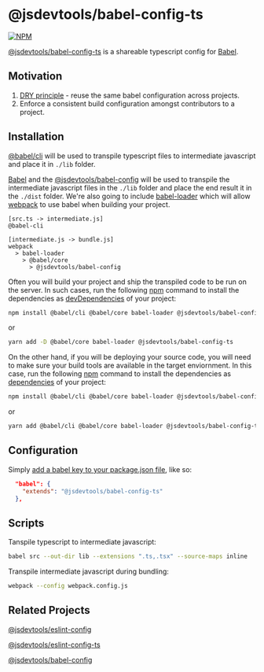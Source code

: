 @jsdevtools/babel-config-ts
===================
[![NPM](https://img.shields.io/npm/l/@jsdevtools/babel-config-ts)](LICENSE)

[@jsdevtools/babel-config-ts](https://github.com/jsdevtools/jsdevtools/tree/master/packages/configs/babel-config-ts) is a shareable typescript config for [Babel](https://babeljs.io/).

Motivation
------------
1. [DRY principle](https://en.wikipedia.org/wiki/Don%27t_repeat_yourself) - reuse the same babel configuration across projects.
2. Enforce a consistent build configuration amongst contributors to a project.

Installation
------------
[@babel/cli](https://babeljs.io/docs/en/babel-cli) will be used to transpile typescript files to intermediate javascript and place it in ```./lib``` folder.

[Babel](https://babeljs.io/) and the [@jsdevtools/babel-config](https://github.com/jsdevtools/jsdevtools/tree/master/packages/configs/babel-config) will be used to transpile the intermediate javascript files in the ```./lib``` folder and place the end result it in the ```./dist``` folder. We're also going to include [babel-loader](https://webpack.js.org/loaders/babel-loader/) which will allow [webpack](https://webpack.js.org/) to use babel when building your project.

```
[src.ts -> intermediate.js]
@babel-cli 

[intermediate.js -> bundle.js]
webpack
  > babel-loader
    > @babel/core
      > @jsdevtools/babel-config
```

Often you will build your project and ship the transpiled code to be run on the server. In such cases, run the following [npm](https://docs.npmjs.com/about-npm/) command to install the dependencies as [devDependencies](https://docs.npmjs.com/files/package.json#devdependencies) of your project:

```bash
npm install @babel/cli @babel/core babel-loader @jsdevtools/babel-config --save-dev
```
or
```bash
yarn add -D @babel/core babel-loader @jsdevtools/babel-config-ts
```

On the other hand, if you will be deploying your source code, you will need to make sure your build tools are available in the target enviornment. In this case, run the following [npm](https://docs.npmjs.com/about-npm/) command to install the dependencies as [dependencies](https://docs.npmjs.com/files/package.json#dependencies) of your project:

```bash
npm install @babel/cli @babel/core babel-loader @jsdevtools/babel-config-ts
```
or
```bash
yarn add @babel/cli @babel/core babel-loader @jsdevtools/babel-config-ts
```

Configuration
-------------
Simply [add a babel key to your package.json file](https://babeljs.io/docs/en/config-files), like so:
```json
  "babel": {
    "extends": "@jsdevtools/babel-config-ts"
  },
```

Scripts
-------
Tanspile typescript to intermediate javascript:
```bash
babel src --out-dir lib --extensions ".ts,.tsx" --source-maps inline
```

Transpile intermediate javascript during bundling:
```bash
webpack --config webpack.config.js
```

Related Projects
----------------
[@jsdevtools/eslint-config](https://github.com/jsdevtools/jsdevtools/tree/master/packages/configs/eslint-config)

[@jsdevtools/eslint-config-ts](https://github.com/jsdevtools/jsdevtools/tree/master/packages/configs/eslint-config-ts)

[@jsdevtools/babel-config](https://github.com/jsdevtools/jsdevtools/tree/master/packages/configs/babel-config)
